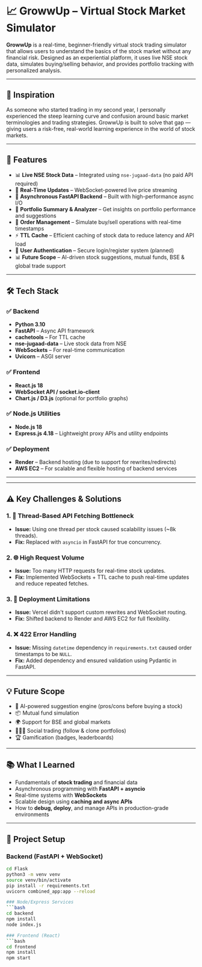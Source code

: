 # 📈 GrowwUp – Virtual Stock Market Simulator

**GrowwUp** is a real-time, beginner-friendly virtual stock trading simulator that allows users to understand the basics of the stock market without any financial risk. Designed as an experiential platform, it uses live NSE stock data, simulates buying/selling behavior, and provides portfolio tracking with personalized analysis.

---

## 🚀 Inspiration

As someone who started trading in my second year, I personally experienced the steep learning curve and confusion around basic market terminologies and trading strategies. GrowwUp is built to solve that gap — giving users a risk-free, real-world learning experience in the world of stock markets.

---

## 🎯 Features

- 📊 **Live NSE Stock Data** – Integrated using `nse-jugaad-data` (no paid API required)
- 🔁 **Real-Time Updates** – WebSocket-powered live price streaming
- 🚀 **Asynchronous FastAPI Backend** – Built with high-performance async I/O
- 🧠 **Portfolio Summary & Analyzer** – Get insights on portfolio performance and suggestions
- 🔄 **Order Management** – Simulate buy/sell operations with real-time timestamps
- ⚡ **TTL Cache** – Efficient caching of stock data to reduce latency and API load
- 🔐 **User Authentication** – Secure login/register system (planned)
- 📊 **Future Scope** – AI-driven stock suggestions, mutual funds, BSE & global trade support

---

## 🛠 Tech Stack

### ✅ Backend
- **Python 3.10**
- **FastAPI** – Async API framework
- **cachetools** – For TTL cache
- **nse-jugaad-data** – Live stock data from NSE
- **WebSockets** – For real-time communication
- **Uvicorn** – ASGI server

### ✅ Frontend
- **React.js 18**
- **WebSocket API / socket.io-client**
- **Chart.js / D3.js** (optional for portfolio graphs)

### ✅ Node.js Utilities
- **Node.js 18**
- **Express.js 4.18** – Lightweight proxy APIs and utility endpoints

### ✅ Deployment
- **Render** – Backend hosting (due to support for rewrites/redirects)
- **AWS EC2** – For scalable and flexible hosting of backend services

---

---

## ⚠️ Key Challenges & Solutions

### 1. 🧵 Thread-Based API Fetching Bottleneck
- **Issue:** Using one thread per stock caused scalability issues (~8k threads).
- **Fix:** Replaced with `asyncio` in FastAPI for true concurrency.

### 2. 🌐 High Request Volume
- **Issue:** Too many HTTP requests for real-time stock updates.
- **Fix:** Implemented WebSockets + TTL cache to push real-time updates and reduce repeated fetches.

### 3. 🚧 Deployment Limitations
- **Issue:** Vercel didn't support custom rewrites and WebSocket routing.
- **Fix:** Shifted backend to Render and AWS EC2 for full flexibility.

### 4. ❌ 422 Error Handling
- **Issue:** Missing `datetime` dependency in `requirements.txt` caused order timestamps to be `NULL`.
- **Fix:** Added dependency and ensured validation using Pydantic in FastAPI.

---

## 💡 Future Scope

- 🧠 AI-powered suggestion engine (pros/cons before buying a stock)
- 📦 Mutual fund simulation
- 🌍 Support for BSE and global markets
- 🧑‍🤝‍🧑 Social trading (follow & clone portfolios)
- 🏆 Gamification (badges, leaderboards)

---

## 📚 What I Learned

- Fundamentals of **stock trading** and financial data
- Asynchronous programming with **FastAPI + asyncio**
- Real-time systems with **WebSockets**
- Scalable design using **caching and async APIs**
- How to **debug, deploy**, and manage APIs in production-grade environments

---

## 📁 Project Setup

### Backend (FastAPI + WebSocket)
```bash
cd Flask
python3 -m venv venv
source venv/bin/activate
pip install -r requirements.txt
uvicorn combined_app:app --reload

### Node/Express Services
```bash
cd backend
npm install
node index.js

### Frontend (React)
```bash
cd frontend
npm install
npm start
